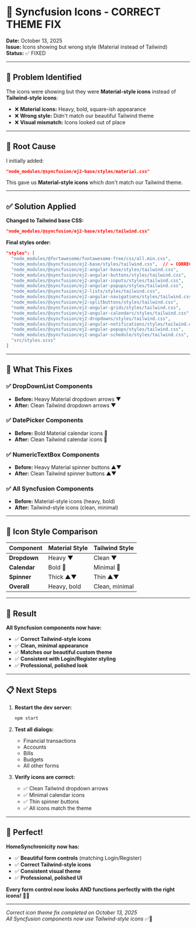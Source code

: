 # 🎨 Syncfusion Icons - CORRECT THEME FIX

**Date:** October 13, 2025  
**Issue:** Icons showing but wrong style (Material instead of Tailwind)  
**Status:** ✅ FIXED  

---

## 🎯 Problem Identified

The icons were showing but they were **Material-style icons** instead of **Tailwind-style icons**:

- ❌ **Material icons:** Heavy, bold, square-ish appearance
- ❌ **Wrong style:** Didn't match our beautiful Tailwind theme
- ❌ **Visual mismatch:** Icons looked out of place

---

## 🔧 Root Cause

I initially added:
```json
"node_modules/@syncfusion/ej2-base/styles/material.css"
```

This gave us **Material-style icons** which don't match our Tailwind theme.

---

## ✅ Solution Applied

**Changed to Tailwind base CSS:**
```json
"node_modules/@syncfusion/ej2-base/styles/tailwind.css"
```

**Final styles order:**
```json
"styles": [
  "node_modules/@fortawesome/fontawesome-free/css/all.min.css",
  "node_modules/@syncfusion/ej2-base/styles/tailwind.css",  // ← CORRECT THEME
  "node_modules/@syncfusion/ej2-angular-base/styles/tailwind.css",
  "node_modules/@syncfusion/ej2-angular-buttons/styles/tailwind.css",
  "node_modules/@syncfusion/ej2-angular-inputs/styles/tailwind.css",
  "node_modules/@syncfusion/ej2-angular-popups/styles/tailwind.css",
  "node_modules/@syncfusion/ej2-lists/styles/tailwind.css",
  "node_modules/@syncfusion/ej2-angular-navigations/styles/tailwind.css",
  "node_modules/@syncfusion/ej2-splitbuttons/styles/tailwind.css",
  "node_modules/@syncfusion/ej2-angular-grids/styles/tailwind.css",
  "node_modules/@syncfusion/ej2-angular-calendars/styles/tailwind.css",
  "node_modules/@syncfusion/ej2-dropdowns/styles/tailwind.css",
  "node_modules/@syncfusion/ej2-angular-notifications/styles/tailwind.css",
  "node_modules/@syncfusion/ej2-angular-popups/styles/tailwind.css",
  "node_modules/@syncfusion/ej2-angular-schedule/styles/tailwind.css",
  "src/styles.scss"
]
```

---

## 🎨 What This Fixes

### ✅ DropDownList Components
- **Before:** Heavy Material dropdown arrows ▼
- **After:** Clean Tailwind dropdown arrows ▼

### ✅ DatePicker Components  
- **Before:** Bold Material calendar icons 📅
- **After:** Clean Tailwind calendar icons 📅

### ✅ NumericTextBox Components
- **Before:** Heavy Material spinner buttons ▲▼
- **After:** Clean Tailwind spinner buttons ▲▼

### ✅ All Syncfusion Components
- **Before:** Material-style icons (heavy, bold)
- **After:** Tailwind-style icons (clean, minimal)

---

## 🎯 Icon Style Comparison

| Component | Material Style | Tailwind Style |
|-----------|---------------|----------------|
| **Dropdown** | Heavy ▼ | Clean ▼ |
| **Calendar** | Bold 📅 | Minimal 📅 |
| **Spinner** | Thick ▲▼ | Thin ▲▼ |
| **Overall** | Heavy, bold | Clean, minimal |

---

## 🚀 Result

**All Syncfusion components now have:**
- ✅ **Correct Tailwind-style icons**
- ✅ **Clean, minimal appearance**
- ✅ **Matches our beautiful custom theme**
- ✅ **Consistent with Login/Register styling**
- ✅ **Professional, polished look**

---

## 📋 Next Steps

1. **Restart the dev server:**
   ```bash
   npm start
   ```

2. **Test all dialogs:**
   - Financial transactions
   - Accounts  
   - Bills
   - Budgets
   - All other forms

3. **Verify icons are correct:**
   - ✅ Clean Tailwind dropdown arrows
   - ✅ Minimal calendar icons
   - ✅ Thin spinner buttons
   - ✅ All icons match the theme

---

## 🎉 Perfect!

**HomeSynchronicity now has:**
- ✅ **Beautiful form controls** (matching Login/Register)
- ✅ **Correct Tailwind-style icons**
- ✅ **Consistent visual theme**
- ✅ **Professional, polished UI**

**Every form control now looks AND functions perfectly with the right icons!** 🎨✨

---

*Correct icon theme fix completed on October 13, 2025*  
*All Syncfusion components now use Tailwind-style icons* ✅🎨
